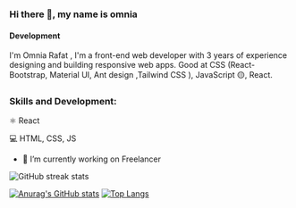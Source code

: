
### Hi there 👋, my name is omnia
#### Development
I'm Omnia Rafat , I'm a front-end web developer with 3 years of experience designing and building responsive web apps. Good at CSS (React-Bootstrap, Material UI, Ant design ,Tailwind CSS ), JavaScript 🟡, React.

### Skills and Development:
⚛ React


💻 HTML, CSS, JS

- 🔭 I’m currently working on Freelancer 

![GitHub streak stats](https://github-readme-streak-stats.herokuapp.com/?user=OmniaRafat232111121)  




[![Anurag's GitHub stats](https://github-readme-stats.vercel.app/api?username=OmniaRafat232111121)](https://github.com/anuraghazra/github-readme-stats)
[![Top Langs](https://github-readme-stats.vercel.app/api/top-langs/?username=OmniaRafat232111121&layout=compact)](https://github.com/anuraghazra/github-readme-stats)


